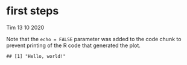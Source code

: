 first steps
================
Tim
13 10 2020

Note that the `echo = FALSE` parameter was added to the code chunk to
prevent printing of the R code that generated the plot.

    ## [1] "Hello, world!"
